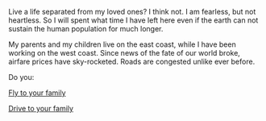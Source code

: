 Live a life separated from my loved ones? I think not. I am fearless,
but not heartless. So I will spent what time I have left here even
if the earth can not sustain the human population for much longer.

My parents and my children live on the east coast, while I have been working on the west coast.
Since news of the fate of our world broke, airfare prices have sky-rocketed. Roads are congested unlike ever before.

Do you:

[Fly to your family](flying/flying.md)

[Drive to your family](driving/driving.md)
